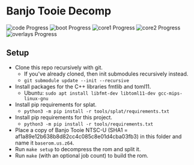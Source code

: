 # Banjo Tooie Decomp

![code Progress]
![boot Progress]
![core1 Progress]
![core2 Progress]
![overlays Progress]

[code Progress]: https://img.shields.io/endpoint?label=All&url=https%3A%2F%2Fprogress.deco.mp%2Fdata%2Ftooie%2Fus%2Fcode%2F%3Fmode%3Dshield%26measure%3Dall
[boot Progress]: https://img.shields.io/endpoint?label=Boot&url=https%3A%2F%2Fprogress.deco.mp%2Fdata%2Ftooie%2Fus%2Fcode%2F%3Fmode%3Dshield%26measure%3Dboot
[core1 Progress]: https://img.shields.io/endpoint?label=Core1&url=https%3A%2F%2Fprogress.deco.mp%2Fdata%2Ftooie%2Fus%2Fcode%2F%3Fmode%3Dshield%26measure%3Dcore1
[core2 Progress]: https://img.shields.io/endpoint?label=Core2&url=https%3A%2F%2Fprogress.deco.mp%2Fdata%2Ftooie%2Fus%2Fcode%2F%3Fmode%3Dshield%26measure%3Dcore2
[overlays Progress]: https://img.shields.io/endpoint?label=Overlays&url=https%3A%2F%2Fprogress.deco.mp%2Fdata%2Ftooie%2Fus%2Fcode%2F%3Fmode%3Dshield%26measure%3Doverlays

## Setup

- Clone this repo recursively with git.
  - If you've already cloned, then init submodules recursively instead.
  - `git submodule update --init --recursive`
- Install packages for the C++ libraries fmtlib and toml11.
  - Ubuntu: `sudo apt install libfmt-dev libtoml11-dev gcc-mips-linux-gnu`
- Install pip requirements for splat.
  - `python3 -m pip install -r tools/splat/requirements.txt`
- Install pip requirements for this project.
  - `python3 -m pip install -r tools/requirements.txt`
- Place a copy of Banjo Tooie NTSC-U (SHA1 = af1a89e12b638b8d82cc4c085c8e01d4cba03fb3) in this folder and name it `baserom.us.z64`.
- Run `make setup` to decompress the rom and split it.
- Run `make` (with an optional job count) to build the rom.
